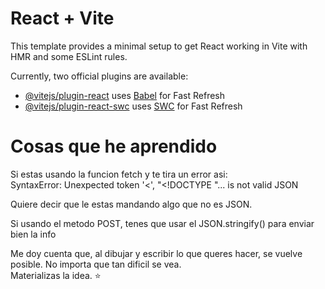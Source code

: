 # React + Vite

This template provides a minimal setup to get React working in Vite with HMR and some ESLint rules.

Currently, two official plugins are available:

- [@vitejs/plugin-react](https://github.com/vitejs/vite-plugin-react/blob/main/packages/plugin-react/README.md) uses [Babel](https://babeljs.io/) for Fast Refresh
- [@vitejs/plugin-react-swc](https://github.com/vitejs/vite-plugin-react-swc) uses [SWC](https://swc.rs/) for Fast Refresh

# Cosas que he aprendido

Si estas usando la funcion fetch y te tira un error asi: \
SyntaxError: Unexpected token '<', "<!DOCTYPE "... is not valid JSON

Quiere decir que le estas mandando algo que no es JSON.

Si usando el metodo POST, tenes que usar el JSON.stringify() para enviar bien la info

Me doy cuenta que, al dibujar y escribir lo que queres hacer, se vuelve posible. No importa que tan dificil se vea. \
Materializas la idea. ⭐